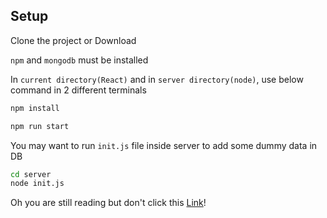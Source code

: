 ## Setup

Clone the project or Download

`npm` and `mongodb` must be installed

In `current directory(React)` and in `server directory(node)`, use below command in 2 different terminals

```bash
npm install

npm run start
```

You may want to run `init.js` file inside server to add some dummy data in DB

```bash
cd server
node init.js
```

Oh you are still reading but don't click this [Link](https://docs.google.com/document/d/1vyDKUeF8FtSweqUUDJzBP4EKD4V_Nbzo6dF7GM6CPI8?usp=sharing)!
